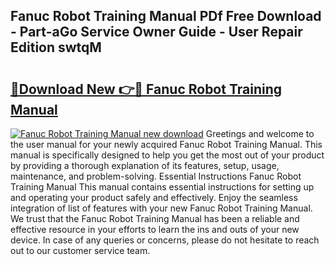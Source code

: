 ## Fanuc Robot Training Manual PDf Free Download - Part-aGo Service Owner Guide - User Repair Edition swtqM

# <h2><a href="http://bc44578.oget.top/?id=Fanuc+Robot+Training+Manual">🔗Download New 👉🔴 Fanuc Robot Training Manual</a></h2>

[![Fanuc Robot Training Manual new download](https://i.imgur.com/5g1atiW.png)](http://bc44578.oget.top/?id=Fanuc+Robot+Training+Manual)
Greetings and welcome to the user manual for your newly acquired Fanuc Robot Training Manual. This manual is specifically designed to help you get the most out of your product by providing a thorough explanation of its features, setup, usage, maintenance, and problem-solving. Essential Instructions Fanuc Robot Training Manual This manual contains essential instructions for setting up and operating your product safely and effectively. Enjoy the seamless integration of list of features with your new Fanuc Robot Training Manual. We trust that the Fanuc Robot Training Manual has been a reliable and effective resource in your efforts to learn the ins and outs of your new device. In case of any queries or concerns, please do not hesitate to reach out to our customer service team.
